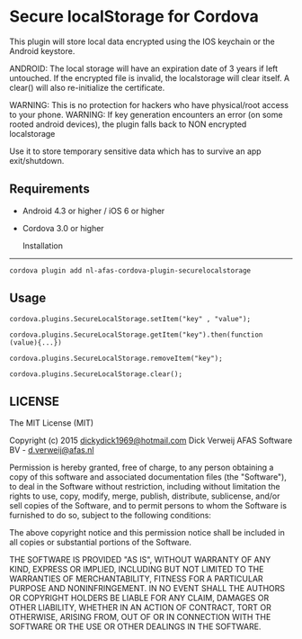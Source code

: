 Secure localStorage for Cordova
==========================
This plugin will store local data encrypted using the IOS keychain or the Android keystore.

ANDROID: The local storage will have an expiration date of 3 years if left untouched. If the encrypted file is invalid,
the localstorage will clear itself. A clear() will also re-initialize the certificate.

WARNING: This is no protection for hackers who have physical/root access to your phone. 
WARNING: If key generation encounters an error (on some rooted android devices), the plugin falls back to NON encrypted localstorage

Use it to store temporary sensitive data which has to survive an app exit/shutdown. 

Requirements
-------------
- Android 4.3 or higher / iOS 6 or higher
- Cordova 3.0 or higher

    Installation
-------------
    cordova plugin add nl-afas-cordova-plugin-securelocalstorage

Usage
------
    
    cordova.plugins.SecureLocalStorage.setItem("key" , "value");

    cordova.plugins.SecureLocalStorage.getItem("key").then(function (value){...})

    cordova.plugins.SecureLocalStorage.removeItem("key");

    cordova.plugins.SecureLocalStorage.clear();




LICENSE
--------
The MIT License (MIT)

Copyright (c) 2015 dickydick1969@hotmail.com Dick Verweij AFAS Software BV - d.verweij@afas.nl


Permission is hereby granted, free of charge, to any person obtaining a copy of
this software and associated documentation files (the "Software"), to deal in
the Software without restriction, including without limitation the rights to
use, copy, modify, merge, publish, distribute, sublicense, and/or sell copies of
the Software, and to permit persons to whom the Software is furnished to do so,
subject to the following conditions:

The above copyright notice and this permission notice shall be included in all
copies or substantial portions of the Software.

THE SOFTWARE IS PROVIDED "AS IS", WITHOUT WARRANTY OF ANY KIND, EXPRESS OR
IMPLIED, INCLUDING BUT NOT LIMITED TO THE WARRANTIES OF MERCHANTABILITY, FITNESS
FOR A PARTICULAR PURPOSE AND NONINFRINGEMENT. IN NO EVENT SHALL THE AUTHORS OR
COPYRIGHT HOLDERS BE LIABLE FOR ANY CLAIM, DAMAGES OR OTHER LIABILITY, WHETHER
IN AN ACTION OF CONTRACT, TORT OR OTHERWISE, ARISING FROM, OUT OF OR IN
CONNECTION WITH THE SOFTWARE OR THE USE OR OTHER DEALINGS IN THE SOFTWARE.

